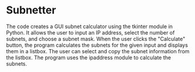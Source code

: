 # Subnetter

The code creates a GUI subnet calculator using the tkinter module in Python. It allows the user to input an IP address, select the number of subnets, and choose a subnet mask. When the user clicks the "Calculate" button, the program calculates the subnets for the given input and displays them in a listbox. The user can select and copy the subnet information from the listbox. The program uses the ipaddress module to calculate the subnets.
